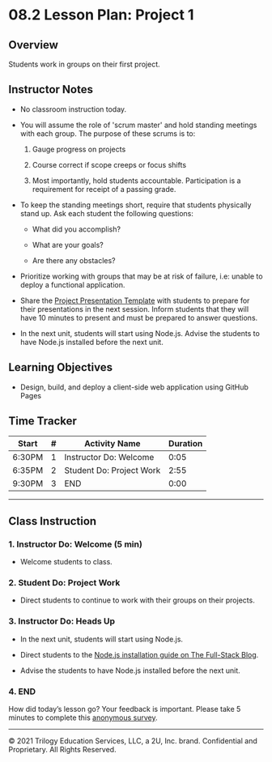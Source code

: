 # 08.2 Lesson Plan: Project 1

## Overview

Students work in groups on their first project.

## Instructor Notes

* No classroom instruction today. 

* You will assume the role of 'scrum master' and hold standing meetings with each group. The purpose of these scrums is to: 

  1. Gauge progress on projects

  2. Course correct if scope creeps or focus shifts

  3. Most importantly, hold students accountable. Participation is a requirement for receipt of a passing grade. 

* To keep the standing meetings short, require that students physically stand up. Ask each student the following questions: 

  * What did you accomplish?

  * What are your goals?

  * Are there any obstacles?

* Prioritize working with groups that may be at risk of failure, i.e: unable to deploy a functional application. 

* Share the [Project Presentation Template](https://docs.google.com/presentation/d/1_u8TKy5zW5UlrVQVnyDEZ0unGI2tjQPDEpA0FNuBKAw/edit?usp=sharing) with students to prepare for their presentations in the next session. Inform students that they will have 10 minutes to present and must be prepared to answer questions.

* In the next unit, students will start using Node.js. Advise the students to have Node.js installed before the next unit.

## Learning Objectives

* Design, build, and deploy a client-side web application using GitHub Pages

## Time Tracker

| Start  | #   | Activity Name                       | Duration |
|---     |---  |---                                  |---       |
| 6:30PM | 1   | Instructor Do: Welcome              | 0:05     |
| 6:35PM | 2   | Student Do: Project Work            | 2:55     |
| 9:30PM | 3   | END                                 | 0:00     |

---

## Class Instruction

### 1. Instructor Do: Welcome (5 min)

* Welcome students to class. 
  
### 2. Student Do: Project Work

* Direct students to continue to work with their groups on their projects. 

### 3. Instructor Do: Heads Up

* In the next unit, students will start using Node.js. 

* Direct students to the [Node.js installation guide on The Full-Stack Blog](https://coding-boot-camp.github.io/full-stack/nodejs/how-to-install-nodejs).

* Advise the students to have Node.js installed before the next unit.

### 4. END

How did today’s lesson go? Your feedback is important. Please take 5 minutes to complete this [anonymous survey](https://forms.gle/RfcVyXiMmZQut6aJ6).

---
© 2021 Trilogy Education Services, LLC, a 2U, Inc. brand. Confidential and Proprietary. All Rights Reserved.
